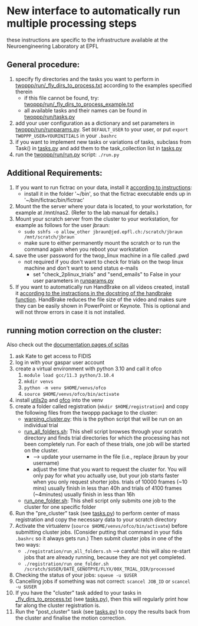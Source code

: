# New interface to automatically run multiple processing steps
these instructions are specific to the infrastructure available at the Neuroengineering Laboratory at EPFL

## General procedure:
1. specify fly directories and the tasks you want to perform in [twoppp/run/_fly_dirs_to_process.txt](_fly_dirs_to_process.txt) according to the examples specified therein
    - if this file cannot be found, try: [twoppp/run/_fly_dirs_to_process_example.txt](_fly_dirs_to_process_example.txt)
    - all available tasks and their names can be found in [twoppp/run/tasks.py](tasks.py)
2. add your user configuration as a dictionary and set parameters in [twoppp/run/runparams.py](runparams.py). Set `DEFAULT_USER` to your user, or put `export TWOPPP_USER=YOURINITIALS` in your `.bashrc`
3. if you want to implement new tasks or variations of tasks, subclass from Task() in [tasks.py](tasks.py) and add them to the task_collection list in [tasks.py](tasks.py)
4. run the [twoppp/run/run.py](run.py) script: ```./run.py```

## Additional Requirements:
1. If you want to run fictrac on your data, install it [according to instructions](https://github.com/rjdmoore/fictrac):
    - install it in the folder '~/bin', so that the fictrac executable ends up in '~/bin/fictrac/bin/fictrac'
2. Mount the the server where your data is located, to your workstation, for example at /mnt/nas2. (Refer to the lab manual for details.)
3. Mount your scratch server from the cluster to your workstation, for example as follows for the user jbraun:
    - ```sudo sshfs -o allow_other jbraun@jed.epfl.ch:/scratch/jbraun /mnt/scratch/jbraun```
    - make sure to either permanently mount the scratch or to run the command again when you reboot your workstation
4. save the user password for the twop_linux machine in a file called .pwd
    - not required if you don't want to check for trials on the twop linux machine and don't want to send status e-mails
        - set "check_2plinux_trials" and "send_emails" to False in your user parameters in [runparams.py](runparams.py)
5. If you want to automatically run HandBrake on all videos created, install it [according to the instractions in the docstring of the handbrake function](../plot/videos.py). HandBrake reduces the file size of the video and makes sure they can be easily shown in PowerPoint or Keynote. This is optional and will not throw errors in case it is not installed.

## running motion correction on the cluster:
Also check out the [documentation pages of scitas](https://scitas-data.epfl.ch/kb)
1. ask Kate to get access to FIDIS
2. log in with your gaspar user account
3. create a virtual environment with python 3.10 and call it ofco
    1. ```module load gcc/11.3 python/3.10.4```
    2. ```mkdir venvs```
    3. ```python -m venv $HOME/venvs/ofco```
    4. ```source $HOME/venvs/ofco/bin/activate```
4. install [utils2p](https://github.com/NeLy-EPFL/utils2p) and [ofco](https://github.com/NeLy-EPFL/ofco) into the venv
5. create a folder called registration (```mkdir $HOME/registration```) and copy the following files from the twoppp package to the cluster:
    - [warping_cluster.py](../register/warping_cluster.py): this is the python script that will be run on an individual trial
    - [run_all_folders.sh](../register/run_all_folders.sh): This shell script browses through your scratch directory and finds trial directories for which the processing has not been completely run. For each of these trials, one job will be started on the cluster.
        -  --> update your username in the file (i.e., replace jbraun by your username)
        - adjust the time that you want to request the cluster for. You will only pay for what you actually use, but your job starts faster when you only request shorter jobs. trials of 10000 frames (\~10 mins) usually finish in less than 40h and trials of 4100 frames (\~4minutes) usually finish in less than 16h
    - [run_one_folder.sh](../register/run_one_folder.sh): This shell script only submits one job to the cluster for one specific folder
6. Run the "pre_cluster" task (see [tasks.py](tasks.py)) to perform center of mass registration and copy the necessary data to your scratch directory 
7. Activate the virtualenv (```source $HOME/venvs/ofco/bin/activate```) before submitting cluster jobs. (Consider putting that command in your fidis `.bashrc` so it always gets run.) Then submit cluster jobs in one of the two ways:
    - ```./registration/run_all_folders.sh``` --> careful: this will also re-start jobs that are already running, because they are not yet completed.
    - ```./registration/run_one_folder.sh /scratch/$USER/DATE_GENOTPYE/FLYX/00X_TRIAL_DIR/processed```
8. Checking the status of your jobs: ```squeue -u $USER```
9. Cancelling jobs if something was not correct: ```scancel JOB_ID``` or ```scancel -u $USER```
10. If you have the "cluster" task added to your tasks in [_fly_dirs_to_process.txt](_fly_dirs_to_process.txt) (see [tasks.py](tasks.py)), then this will regularly print how far along the cluster registration is.
11. Run the "post_cluster" task (see [tasks.py](tasks.py)) to copy the results back from the cluster and finalise the motion correction.
